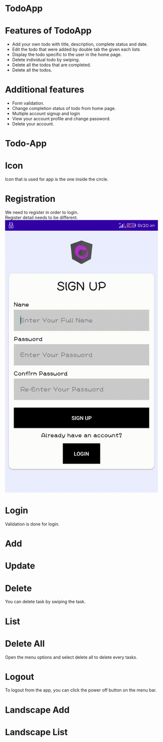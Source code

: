 # TodoApp

<h1>Features of TodoApp</h1>
<ul>
	<li>Add your own todo with title, description, complete status and date.</li>
	<li>Edit the todo that were added by double tab the given each lists</li>
	<li>Display the todo specific to the user in the home page.</li>
	<li>Delete individual todo by swiping.</li>
	<li>Delete all the todos that are completed.</li>
	<li>Delete all the todos.</li>

</ul>

<h1>Additional features</h1>
<ul>
    <li>Form validation.</li>
	<li>Change completion status of todo from home page.</li>
	<li>Multiple account signup and login</li>
	<li>View your account profile and change password.</li>
	<li>Delete your account.</li>
</ul>

# Todo-App

# Icon
Icon that is used for app is the one inside the circle.<br />


# Registration
We need to register in order to login.<br />
Register detail needs to be different.<br />
![signup](RecordAndScreenshot/signup.gif)


# Login
Validation is done for login. <br />


# Add


# Update


# Delete
You can delete task by swiping the task.<br />


# List


# Delete All
Open the menu options and select delete all to delete every tasks.<br />


# Logout
To logout from the app, you can click the power off button on the menu bar.<br />


# Landscape Add


# Landscape List
